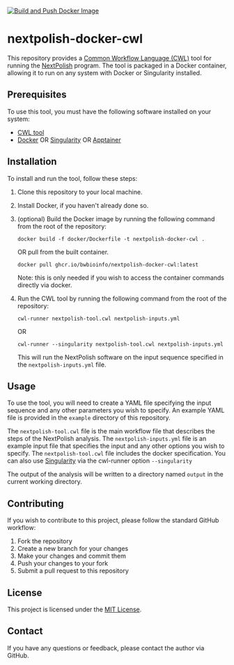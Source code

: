 [![Build and Push Docker Image](https://github.com/bwbioinfo/nextpolish-docker-cwl/actions/workflows/build-and-push.yml/badge.svg)](https://github.com/bwbioinfo/nextpolish-docker-cwl/actions/workflows/build-and-push.yml)
# nextpolish-docker-cwl

This repository provides a [Common Workflow Language (CWL)](https://www.commonwl.org/) tool for running the [NextPolish](https://github.com/Nextomics/NextPolish) program. The tool is packaged in a Docker container, allowing it to run on any system with Docker or Singularity installed.

## Prerequisites

To use this tool, you must have the following software installed on your system:

- [CWL tool](https://github.com/common-workflow-language/cwltool)
- [Docker](https://www.docker.com/) OR [Singularity](https://sylabs.io/singularity/) OR [Apptainer](https://apptainer.org/)

## Installation

To install and run the tool, follow these steps:

1. Clone this repository to your local machine.
2. Install Docker, if you haven't already done so.
3. (optional) Build the Docker image by running the following command from the root of the repository:

    ```
    docker build -f docker/Dockerfile -t nextpolish-docker-cwl .
    ```
    OR pull from the built container.
    ```
    docker pull ghcr.io/bwbioinfo/nextpolish-docker-cwl:latest
    ```
   Note: this is only needed if you wish to access the container commands directly via docker.
4. Run the CWL tool by running the following command from the root of the repository:

    ```
    cwl-runner nextpolish-tool.cwl nextpolish-inputs.yml
    ```
    OR
    ```
    cwl-runner --singularity nextpolish-tool.cwl nextpolish-inputs.yml
    ```

   This will run the NextPolish software on the input sequence specified in the `nextpolish-inputs.yml` file.

## Usage

To use the tool, you will need to create a YAML file specifying the input sequence and any other parameters you wish to specify. An example YAML file is provided in the `example` directory of this repository.

The `nextpolish-tool.cwl` file is the main workflow file that describes the steps of the NextPolish analysis. The `nextpolish-inputs.yml` file is an example input file that specifies the input and any other options you wish to specify. The `nextpolish-tool.cwl` file includes the docker specification. You can also use [Singularity](https://sylabs.io/singularity/) via the cwl-runner option `--singularity` 

The output of the analysis will be written to a directory named `output` in the current working directory.

## Contributing

If you wish to contribute to this project, please follow the standard GitHub workflow:

1. Fork the repository
2. Create a new branch for your changes
3. Make your changes and commit them
4. Push your changes to your fork
5. Submit a pull request to this repository

## License

This project is licensed under the [MIT License](https://github.com/bwbioinfo/nextpolish-docker-cwl/blob/main/LICENSE).

## Contact

If you have any questions or feedback, please contact the author via GitHub.


